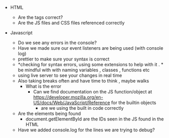 * HTML
  * Are the tags correct?
  * Are the JS files and CSS files referenced correctly
  
* Javascript
  * Do we see any errors in the console?
  * Have we made sure our event listeners are being used (with console log)
  * prettier to make sure your syntax is correct
  * *checking for syntax errors, using some extensions to help with it . * be mindful with with naming variables , classes , functions etc
  * using live server to see your changes in real time
  * Also taking breaks often and have time to think , maybe walks
    * What is the error
      * Can we find documentation on the JS function/object at https://developer.mozilla.org/en-US/docs/Web/JavaScript/Reference for the builtin objects
        * are we using the built in code correctly
  * Are the elements being found
    * document.getElementById are the IDs seen in the JS found in the HTML
  * Have we added console.log for the lines we are trying to debug?


